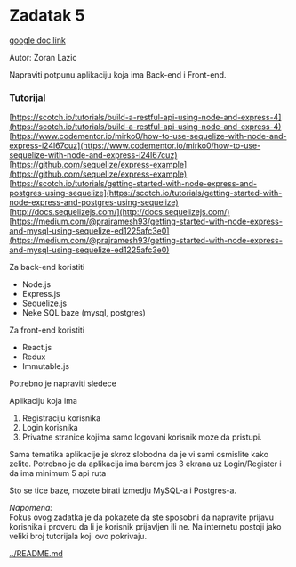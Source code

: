 # Zadatak 5

[google doc link](https://drive.google.com/drive/mobile/folders/1G-AjDUzgRHLCOfUn5rVhHCENW-7PSIBF?usp=sharing)

Autor: Zoran Lazic

Napraviti potpunu aplikaciju koja ima Back-end i Front-end.

### Tutorijal
[https://scotch.io/tutorials/build-a-restful-api-using-node-and-express-4](https://scotch.io/tutorials/build-a-restful-api-using-node-and-express-4)<br>
[https://www.codementor.io/mirko0/how-to-use-sequelize-with-node-and-express-i24l67cuz](https://www.codementor.io/mirko0/how-to-use-sequelize-with-node-and-express-i24l67cuz)<br>
[https://github.com/sequelize/express-example](https://github.com/sequelize/express-example)<br>
[https://scotch.io/tutorials/getting-started-with-node-express-and-postgres-using-sequelize](https://scotch.io/tutorials/getting-started-with-node-express-and-postgres-using-sequelize)<br>
[http://docs.sequelizejs.com/](http://docs.sequelizejs.com/)<br>
[https://medium.com/@prajramesh93/getting-started-with-node-express-and-mysql-using-sequelize-ed1225afc3e0](https://medium.com/@prajramesh93/getting-started-with-node-express-and-mysql-using-sequelize-ed1225afc3e0)<br>

Za back-end koristiti
- Node.js
- Express.js
- Sequelize.js
- Neke SQL baze (mysql, postgres)

Za front-end koristiti
- React.js
- Redux
- Immutable.js

Potrebno je napraviti sledece<br>

Aplikaciju koja ima

1. Registraciju korisnika
2. Login korisnika
3. Privatne stranice kojima samo logovani korisnik moze da pristupi.

Sama tematika aplikacije je skroz slobodna da je vi sami osmislite kako zelite. Potrebno je da aplikacija ima barem jos 3 ekrana uz Login/Register i da ima minimum 5 api ruta

Sto se tice baze, mozete birati izmedju MySQL-a i Postgres-a.


 _Napomena:_<br>
Fokus ovog zadatka je da pokazete da ste sposobni da napravite prijavu korisnika i proveru da li je korisnik prijavljen ili ne. Na internetu postoji jako veliki broj tutorijala koji ovo pokrivaju.


[../README.md](../README.md)
